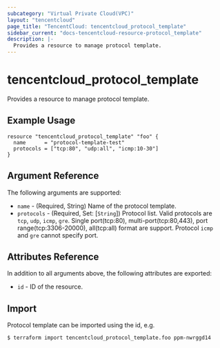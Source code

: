 ```yaml
---
subcategory: "Virtual Private Cloud(VPC)"
layout: "tencentcloud"
page_title: "TencentCloud: tencentcloud_protocol_template"
sidebar_current: "docs-tencentcloud-resource-protocol_template"
description: |-
  Provides a resource to manage protocol template.
---
```


# tencentcloud_protocol_template

Provides a resource to manage protocol template.

## Example Usage

```hcl
resource "tencentcloud_protocol_template" "foo" {
  name      = "protocol-template-test"
  protocols = ["tcp:80", "udp:all", "icmp:10-30"]
}
```

## Argument Reference

The following arguments are supported:

* `name` - (Required, String) Name of the protocol template.
* `protocols` - (Required, Set: [`String`]) Protocol list. Valid protocols are  `tcp`, `udp`, `icmp`, `gre`. Single port(tcp:80), multi-port(tcp:80,443), port range(tcp:3306-20000), all(tcp:all) format are support. Protocol `icmp` and `gre` cannot specify port.

## Attributes Reference

In addition to all arguments above, the following attributes are exported:

* `id` - ID of the resource.




## Import

Protocol template can be imported using the id, e.g.

```
$ terraform import tencentcloud_protocol_template.foo ppm-nwrggd14
```

